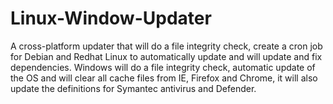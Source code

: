 # Linux-Window-Updater
A cross-platform updater that will do a file integrity check, create a cron job for Debian and Redhat Linux to automatically update and will update and fix dependencies. Windows will do a file integrity check, automatic update of the OS and will clear all cache files from IE, Firefox and Chrome, it will also update the definitions for Symantec antivirus and Defender.
